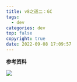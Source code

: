 ```yaml
---
title: v8之道二：GC
tags:
  - dev
categories: dev
top: false
copyright: true
date: 2022-09-08 17:09:57
---
```


<!--more-->

**参考资料**
[]()

![](https://static.zhyjor.com/wexin.png)